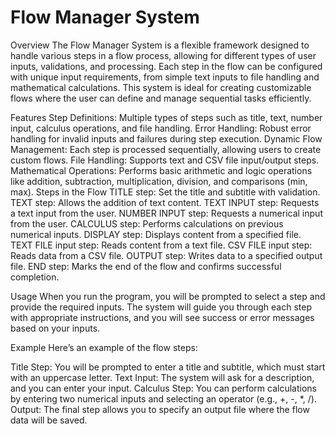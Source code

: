 # Flow Manager System
Overview
The Flow Manager System is a flexible framework designed to handle various steps in a flow process, allowing for different types of user inputs, validations, and processing. Each step in the flow can be configured with unique input requirements, from simple text inputs to file handling and mathematical calculations. This system is ideal for creating customizable flows where the user can define and manage sequential tasks efficiently.

Features
Step Definitions: Multiple types of steps such as title, text, number input, calculus operations, and file handling.
Error Handling: Robust error handling for invalid inputs and failures during step execution.
Dynamic Flow Management: Each step is processed sequentially, allowing users to create custom flows.
File Handling: Supports text and CSV file input/output steps.
Mathematical Operations: Performs basic arithmetic and logic operations like addition, subtraction, multiplication, division, and comparisons (min, max).
Steps in the Flow
TITLE step: Set the title and subtitle with validation.
TEXT step: Allows the addition of text content.
TEXT INPUT step: Requests a text input from the user.
NUMBER INPUT step: Requests a numerical input from the user.
CALCULUS step: Performs calculations on previous numerical inputs.
DISPLAY step: Displays content from a specified file.
TEXT FILE input step: Reads content from a text file.
CSV FILE input step: Reads data from a CSV file.
OUTPUT step: Writes data to a specified output file.
END step: Marks the end of the flow and confirms successful completion.

Usage
When you run the program, you will be prompted to select a step and provide the required inputs. The system will guide you through each step with appropriate instructions, and you will see success or error messages based on your inputs.

Example
Here’s an example of the flow steps:

Title Step: You will be prompted to enter a title and subtitle, which must start with an uppercase letter.
Text Input: The system will ask for a description, and you can enter your input.
Calculus Step: You can perform calculations by entering two numerical inputs and selecting an operator (e.g., +, -, *, /).
Output: The final step allows you to specify an output file where the flow data will be saved.







